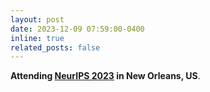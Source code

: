 ```yaml
---
layout: post
date: 2023-12-09 07:59:00-0400
inline: true
related_posts: false
---
```


**Attending [NeurIPS 2023](https://nips.cc/) in New Orleans, US**. 